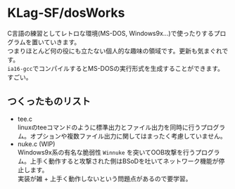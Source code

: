 # KLag-SF/dosWorks
C言語の練習としてレトロな環境(MS-DOS, Windows9x...)で使ったりするプログラムを置いていきます。  
つまりほとんど何の役にも立たない個人的な趣味の領域です。更新も気まぐれです。  
`ia16-gcc`でコンパイルするとMS-DOSの実行形式を生成することができます。すごい。

## つくったものリスト
- tee.c  
    linuxのteeコマンドのように標準出力とファイル出力を同時に行うプログラム。オプションや複数ファイル出力に関してはまったく考慮していません。
- nuke.c (WIP)  
    Windows9x系の有名な脆弱性 `Winnuke` を突いてOOB攻撃を行うプログラム。上手く動作すると攻撃された側はBSoDを吐いてネットワーク機能が停止します。  
    実装が雑 + 上手く動作しないという問題点があるので要学習。